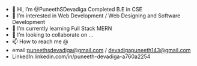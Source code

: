 - 👋 Hi, I’m @PuneethSDevadiga Completed B.E in CSE
- 👀 I’m interested in Web Development / Web Designing and Software Development
- 🌱 I’m currently learning Full Stack MERN
- 💞️ I’m looking to collaborate on ...
- 📫 How to reach me @
- email:puneethsdevadiga@gmail.com / devadigapuneeth143@gmail.com
- LinkedIn:linkedin.com/in/puneeth-devadiga-a760a2254
